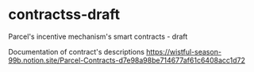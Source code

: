 # contractss-draft
Parcel's incentive mechanism's smart contracts - draft 

Documentation of contract's descriptions 
https://wistful-season-99b.notion.site/Parcel-Contracts-d7e98a98be714677af61c6408acc1d72
